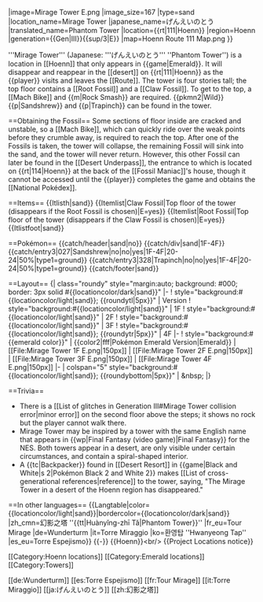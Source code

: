 |image=Mirage Tower E.png
|image_size=167
|type=sand
|location_name=Mirage Tower
|japanese_name=げんえいのとう
|translated_name=Phantom Tower
|location={{rt|111|Hoenn}}
|region=Hoenn
|generation={{Gen|III}}{{sup/3|E}}
|map=Hoenn Route 111 Map.png
}}

'''Mirage Tower''' (Japanese: '''げんえいのとう''' ''Phantom Tower'') is a location in [[Hoenn]] that only appears in {{game|Emerald}}. It will disappear and reappear in the [[desert]] on {{rt|111|Hoenn}} as the {{player}} visits and leaves the [[Route]]. The tower is four stories tall; the top floor contains a [[Root Fossil]] and a [[Claw Fossil]]. To get to the top, a [[Mach Bike]] and {{m|Rock Smash}} are required. {{pkmn2|Wild}} {{p|Sandshrew}} and {{p|Trapinch}} can be found in the tower.

==Obtaining the Fossil==
Some sections of floor inside are cracked and unstable, so a [[Mach Bike]], which can quickly ride over the weak points before they crumble away, is required to reach the top. After one of the Fossils is taken, the tower will collapse, the remaining Fossil will sink into the sand, and the tower will never return. However, this other Fossil can later be found in the [[Desert Underpass]], the entrance to which is located on {{rt|114|Hoenn}} at the back of the [[Fossil Maniac]]'s house, though it cannot be accessed until the {{player}} completes the game and obtains the [[National Pokédex]].

==Items==
{{Itlisth|sand}}
{{Itemlist|Claw Fossil|Top floor of the tower (disappears if the Root Fossil is chosen)|E=yes}}
{{Itemlist|Root Fossil|Top floor of the tower (disappears if the Claw Fossil is chosen)|E=yes}}
{{Itlistfoot|sand}}

==Pokémon==
{{catch/header|sand|no}}
{{catch/div|sand|1F-4F}}
{{catch/entry3|027|Sandshrew|no|no|yes|1F-4F|20-24|50%|type1=ground}}
{{catch/entry3|328|Trapinch|no|no|yes|1F-4F|20-24|50%|type1=ground}}
{{catch/footer|sand}}

==Layout==
{| class="roundy" style="margin:auto; background: #000; border: 3px solid #{{locationcolor/dark|sand}}"
|-
! style="background:#{{locationcolor/light|sand}}; {{roundytl|5px}}" | Version
! style="background:#{{locationcolor/light|sand}}" | 1F
! style="background:#{{locationcolor/light|sand}}" | 2F
! style="background:#{{locationcolor/light|sand}}" | 3F
! style="background:#{{locationcolor/light|sand}}; {{roundytr|5px}}" | 4F
|-
! style="background:#{{emerald color}}" | {{color2|fff|Pokémon Emerald Version|Emerald}}
| [[File:Mirage Tower 1F E.png|150px]]
| [[File:Mirage Tower 2F E.png|150px]]
| [[File:Mirage Tower 3F E.png|150px]]
| [[File:Mirage Tower 4F E.png|150px]]
|-
| colspan="5" style="background:#{{locationcolor/light|sand}}; {{roundybottom|5px}}" | &amp;nbsp;
|}

==Trivia==
* There is a [[List of glitches in Generation III#Mirage Tower collision error|minor error]] on the second floor above the steps; it shows no rock but the player cannot walk there.
* Mirage Tower may be inspired by a tower with the same English name that appears in {{wp|Final Fantasy (video game)|Final Fantasy}} for the NES. Both towers appear in a desert, are only visible under certain circumstances, and contain a spiral-shaped interior.
* A {{tc|Backpacker}} found in [[Desert Resort]] in {{game|Black and White|s 2|Pokémon Black 2 and White 2}} makes [[List of cross-generational references|reference]] to the tower, saying, "The Mirage Tower in a desert of the Hoenn region has disappeared."

==In other languages==
{{Langtable|color={{locationcolor/light|sand}}|bordercolor={{locationcolor/dark|sand}}
|zh_cmn=幻影之塔 ''{{tt|Huànyǐng-zhī Tǎ|Phantom Tower}}''
|fr_eu=Tour Mirage
|de=Wunderturm
|it=Torre Miraggio
|ko=환영탑 ''Hwanyeong Tap''
|es_eu=Torre Espejismo}}
{{-}}
{{Hoenn}}&lt;br/>
{{Project Locations notice}}

[[Category:Hoenn locations]]
[[Category:Emerald locations]]
[[Category:Towers]]

[[de:Wunderturm]]
[[es:Torre Espejismo]]
[[fr:Tour Mirage]]
[[it:Torre Miraggio]]
[[ja:げんえいのとう]]
[[zh:幻影之塔]]

